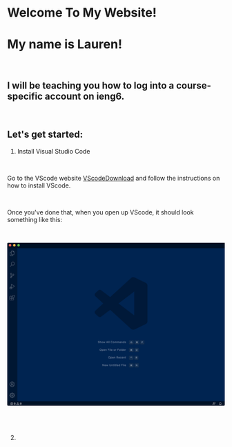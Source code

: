 # Welcome To My Website! 
# My name is Lauren!

<br />

## I will be teaching you how to log into a course-specific account on ieng6.

<br />

## Let's get started:

1. Install Visual Studio Code

<br />

Go to the VScode website [VScodeDownload](https://code.visualstudio.com/download) and follow the instructions on how to install VScode.

<br />

Once you've done that, when you open up VScode, it should look something like this:

<br />

![image](VScodeScreenshot.png)

<br />
<br />

2. 